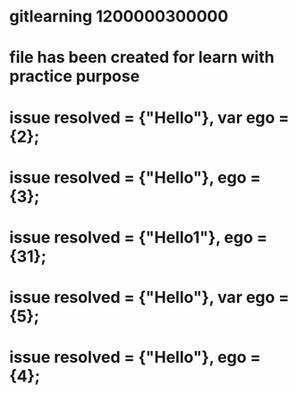 # gitlearning 1200000300000

# file has been created for learn with practice purpose


# issue resolved = {"Hello"}, var ego = {2};

# issue resolved = {"Hello"}, ego = {3};

# issue resolved = {"Hello1"}, ego = {31};
# issue resolved = {"Hello"}, var ego = {5};

# issue resolved = {"Hello"}, ego = {4};